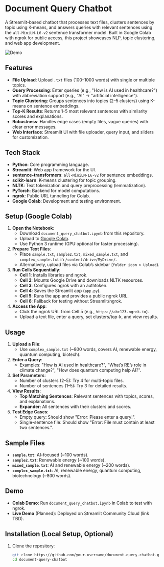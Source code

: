 # Document Query Chatbot

A Streamlit-based chatbot that processes text files, clusters sentences by topic using K-means, and answers queries with relevant sentences using the `all-MiniLM-L6-v2` sentence transformer model. Built in Google Colab with ngrok for public access, this project showcases NLP, topic clustering, and web app development.

![Demo](https://via.placeholder.com/600x300.png?text=Streamlit+Chatbot+Demo) <!-- Replace with screenshot -->

## Features
- **File Upload**: Upload `.txt` files (100–1000 words) with single or multiple topics.
- **Query Processing**: Enter queries (e.g., "How is AI used in healthcare?") with abbreviation support (e.g., "AI" → "artificial intelligence").
- **Topic Clustering**: Groups sentences into topics (2–5 clusters) using K-means on sentence embeddings.
- **Top-K Results**: Returns 1–5 most relevant sentences with similarity scores and explanations.
- **Robustness**: Handles edge cases (empty files, vague queries) with clear error messages.
- **Web Interface**: Streamlit UI with file uploader, query input, and sliders for customization.

## Tech Stack
- **Python**: Core programming language.
- **Streamlit**: Web app framework for the UI.
- **sentence-transformers**: `all-MiniLM-L6-v2` for sentence embeddings.
- **scikit-learn**: K-means clustering for topic grouping.
- **NLTK**: Text tokenization and query preprocessing (lemmatization).
- **PyTorch**: Backend for model computations.
- **ngrok**: Public URL tunneling for Colab.
- **Google Colab**: Development and testing environment.

## Setup (Google Colab)
1. **Open the Notebook**:
   - Download `document_query_chatbot.ipynb` from this repository.
   - Upload to [Google Colab](https://colab.research.google.com/).
   - Use Python 3 runtime (GPU optional for faster processing).
2. **Prepare Text Files**:
   - Place `sample.txt`, `sample2.txt`, `mixed_sample.txt`, and `complex_sample.txt` in `/content/drive/MyDrive/`.
   - Alternatively, upload files via Colab’s sidebar (`folder icon > Upload`).
3. **Run Cells Sequentially**:
   - **Cell 1**: Installs libraries and ngrok.
   - **Cell 2**: Mounts Google Drive and downloads NLTK resources.
   - **Cell 3**: Configures ngrok with an authtoken.
   - **Cell 4**: Saves the Streamlit app (`app.py`).
   - **Cell 5**: Runs the app and provides a public ngrok URL.
   - **Cell 6**: Fallback for testing without Streamlit/ngrok.
4. **Access the App**:
   - Click the ngrok URL from Cell 5 (e.g., `https://abc123.ngrok.io`).
   - Upload a text file, enter a query, set clusters/top-k, and view results.

## Usage
1. **Upload a File**:
   - Use `complex_sample.txt` (~800 words, covers AI, renewable energy, quantum computing, biotech).
2. **Enter a Query**:
   - Examples: "How is AI used in healthcare?", "What’s RE’s role in climate change?", "How does quantum computing help AI?".
3. **Set Parameters**:
   - Number of clusters (2–5): Try 4 for multi-topic files.
   - Number of sentences (1–5): Try 3 for detailed results.
4. **View Results**:
   - **Top Matching Sentences**: Relevant sentences with topics, scores, and explanations.
   - **Expander**: All sentences with their clusters and scores.
5. **Test Edge Cases**:
   - Empty query: Should show "Error: Please enter a query!".
   - Single-sentence file: Should show "Error: File must contain at least two sentences.".

## Sample Files
- **`sample.txt`**: AI-focused (~100 words).
- **`sample2.txt`**: Renewable energy (~100 words).
- **`mixed_sample.txt`**: AI and renewable energy (~200 words).
- **`complex_sample.txt`**: AI, renewable energy, quantum computing, biotechnology (~800 words).

## Demo
- **Colab Demo**: Run `document_query_chatbot.ipynb` in Colab to test with ngrok.
- **Live Demo** (Planned): Deployed on Streamlit Community Cloud (link TBD).

## Installation (Local Setup, Optional)
1. Clone the repository:
   ```bash
   git clone https://github.com/your-username/document-query-chatbot.git
   cd document-query-chatbot
